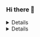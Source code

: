 ### Hi there 👋

<details>
  <img align="centre" src="https://github-readme-stats.louis-manabat.vercel.app/api?username=louis-manabat&theme=dark&show_icons=true" />
</details>
<details>
  <img align="centre" src="https://github-readme-stats.louis-manabat.vercel.app/api/top-langs/?username=louis-manabat" />
</details>

<!--
**louis-manabat/louis-manabat** is a ✨ _special_ ✨ repository because its `README.md` (this file) appears on your GitHub profile.

Here are some ideas to get you started:

- 🔭 I’m currently working on ...
- 🌱 I’m currently learning ...
- 👯 I’m looking to collaborate on ...
- 🤔 I’m looking for help with ...
- 💬 Ask me about ...
- 📫 How to reach me: ...
- 😄 Pronouns: ...
- ⚡ Fun fact: ...
-->
